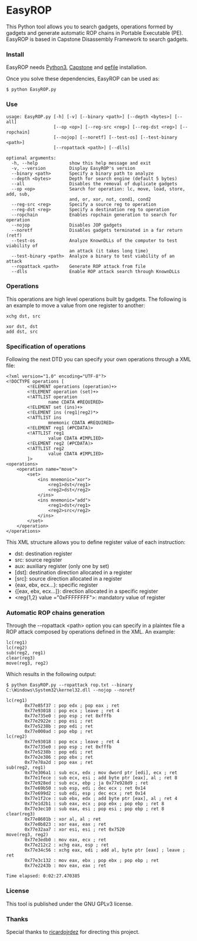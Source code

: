 # EasyROP
This Python tool allows you to search gadgets, operations formed by gadgets and generate automatic ROP chains in Portable Executable (PE). EasyROP is based in Capstone Disassembly Framework to search gadgets.

### Install
EasyROP needs [Python3](https://www.python.org/downloads/), [Capstone](http://www.capstone-engine.org/download.html) and [pefile](https://pypi.python.org/pypi/pefile/) installation.

Once you solve these dependencies, EasyROP can be used as:
```
$ python EasyROP.py
```

### Use
```
usage: EasyROP.py [-h] [-v] [--binary <path>] [--depth <bytes>] [--all]
                  [--op <op>] [--reg-src <reg>] [--reg-dst <reg>] [--ropchain]
                  [--nojop] [--noretf] [--test-os] [--test-binary <path>]
                  [--ropattack <path>] [--dlls]

optional arguments:
  -h, --help            show this help message and exit
  -v, --version         Display EasyROP's version
  --binary <path>       Specify a binary path to analyze
  --depth <bytes>       Depth for search engine (default 5 bytes)
  --all                 Disables the removal of duplicate gadgets
  --op <op>             Search for operation: lc, move, load, store, add, sub,
                        and, or, xor, not, cond1, cond2
  --reg-src <reg>       Specify a source reg to operation
  --reg-dst <reg>       Specify a destination reg to operation
  --ropchain            Enables ropchain generation to search for operation
  --nojop               Disables JOP gadgets
  --noretf              Disables gadgets terminated in a far return (retf)
  --test-os             Analyze KnownDLLs of the computer to test viability of
                        an attack (it takes long time)
  --test-binary <path>  Analyze a binary to test viability of an attack
  --ropattack <path>    Generate ROP attack from file
  --dlls                Enable ROP attack search through KnownDLLs
```

### Operations
This operations are high level operations built by gadgets. The following is an example to move a value from one register to another:
```
xchg dst, src
```
```
xor dst, dst
add dst, src
```

### Specification of operations
Following the next DTD you can specify your own operations through a XML file:
```
<?xml version="1.0" encoding="UTF-8"?>
<!DOCTYPE operations [
        <!ELEMENT operations (operation)+>
        <!ELEMENT operation (set)+>
        <!ATTLIST operation
                name CDATA #REQUIRED>
        <!ELEMENT set (ins)+>
        <!ELEMENT ins (reg1|reg2)*>
        <!ATTLIST ins
                mnemonic CDATA #REQUIRED>
        <!ELEMENT reg1 (#PCDATA)>
        <!ATTLIST reg1
                value CDATA #IMPLIED>
        <!ELEMENT reg2 (#PCDATA)>
        <!ATTLIST reg2
                value CDATA #IMPLIED>
        ]>
<operations>
    <operation name="move">
        <set>
            <ins mnemonic="xor">
                <reg1>dst</reg1>
                <reg2>dst</reg2>
            </ins>
            <ins mnemonic="add">
                <reg1>dst</reg1>
                <reg2>src</reg2>
            </ins>
        </set>
    </operation>
</operations>
```
This XML structure allows you to define register value of each instruction:

* dst: destination register
* src: source register
* aux: auxiliary register (only one by set)
* [dst]: destination direction allocated in a register
* [src]: source direction allocated in a register
* {eax, ebx, ecx...}: specific register
* {[eax, ebx, ecx...]}: direction allocated in a specific register
* &lt;reg{1,2} value ="0xFFFFFFFF">: mandatory value of register

### Automatic ROP chains generation
Through the --ropattack &lt;path> option you can specify in a plaintex file a ROP attack composed by operations defined in the XML. An example:
```
lc(reg1)
lc(reg2)
sub(reg2, reg1)
clear(reg3)
move(reg3, reg2)
```

Which results in the following output:
 ```
$ python EasyROP.py --ropattack rop.txt --binary C:\Windows\System32\kernel32.dll --nojop --noretf

lc(reg1)
        0x77e85f37 : pop edx ; pop eax ; ret
        0x77e93018 : pop ecx ; leave ; ret 4
        0x77e735e0 : pop esp ; ret 0xfffb
        0x77e2922e : pop esi ; ret
        0x77e5238b : pop edi ; ret
        0x77e000ad : pop ebp ; ret
lc(reg2)
        0x77e93018 : pop ecx ; leave ; ret 4
        0x77e735e0 : pop esp ; ret 0xfffb
        0x77e5238b : pop edi ; ret
        0x77e2e386 : pop ebx ; ret
        0x77e78a2d : pop eax ; ret
sub(reg2, reg1)
        0x77e306a1 : sub ecx, edx ; mov dword ptr [edi], ecx ; ret
        0x77e1fece : sub ecx, esi ; add byte ptr [eax], al ; ret 8
        0x77e928ed : sub ecx, ebp ; ja 0x77e928d9 ; ret
        0x77e69b50 : sub esp, edi ; dec ecx ; ret 0x14
        0x77e699d2 : sub edi, esp ; dec ecx ; ret 0x14
        0x77e1f2ce : sub ebx, edx ; add byte ptr [eax], al ; ret 4
        0x77e1d2b1 : sub eax, ecx ; pop ebx ; pop ebp ; ret 8
        0x77e3ec10 : sub eax, esi ; pop esi ; pop ebp ; ret 8
clear(reg3)
        0x77e8601b : xor al, al ; ret
        0x77e0b823 : xor eax, eax ; ret
        0x77e32aa7 : xor esi, esi ; ret 0x7520
move(reg3, reg2)
        0x77e3edb0 : mov eax, ecx ; ret
        0x77e212c2 : xchg eax, esp ; ret
        0x77e34c56 : xchg eax, edi ; add al, byte ptr [eax] ; leave ; ret
        0x77e3c132 : mov eax, ebx ; pop ebx ; pop ebp ; ret
        0x77e2243b : mov eax, eax ; ret

Time elapsed: 0:02:27.470385
 ```

### License
This tool is published under the GNU GPLv3 license.

### Thanks
Special thanks to [ricardojrdez](https://github.com/ricardojrdez) for directing this project.
